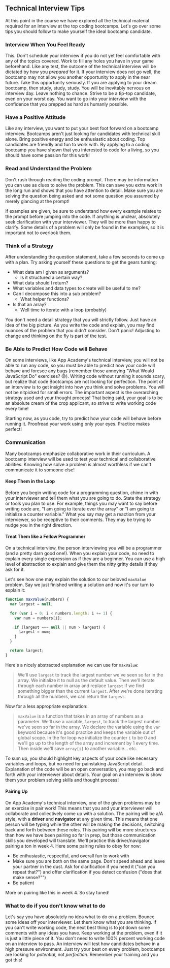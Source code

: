 ## Technical Interview Tips

At this point in the course we have explored all the technical material required
for an interview at the top coding bootcamps. Let's go over some tips
you should follow to make yourself the ideal bootcamp candidate.

### Interview When You Feel Ready

This. Don't schedule your interview if you do not yet feel comfortable with any
of the topics covered. Work to fill any holes you have in your game beforehand. Like any test,
the outcome of the technical interview will be dictated by how you *prepared* for it. If your
interview does not go well, the bootcamp may not allow you another opportunity to apply
in the near future. Take this opportunity seriously. If you are applying to your
dream bootcamp, then study, study, study. You will be inevitably nervous on interview
day. Leave nothing to chance. Strive to be a tip-top candidate, even on your worst day.
You want to go into your interview with the confidence that you prepped as hard
as humanly possible.

### Have a Positive Attitude

Like any interview, you want to put your best foot forward on a bootcamp interview. Bootcamps
aren't just looking for candidates with technical skill alone. Bring positive energy
and be enthusiastic about coding. Top candidates are friendly and fun to work with.
By applying to a coding bootcamp you have shown that you interested to code for a
living, so you should have some passion for this work!

### Read and Understand the Problem

Don't rush through reading the coding prompt. There may be information you can
use as clues to solve the problem. This can save you extra work in the long run and
shows that you have attention to detail. Make sure you are solving the question
being asked and not some question you assumed by merely glancing at the prompt!

If examples are given, be sure to understand how every example relates to the prompt
before jumping into the code. If anything is unclear, absolutely seek clarification with your
interviewer. They will be more than happy to clarify. Some details of a problem will only be found
in the examples, so it is important not to overlook them.

### Think of a Strategy

After understanding the question statement, take a few seconds to come up with a plan.
Try asking yourself these questions to get the gears turning:

+ What data am I given as arguments?
  + Is it structured a certain way?
+ What data should I return?
+ What variables and data types to create will be useful to me?
+ Can I decompose this into a sub problem?
  + What helper functions?
+ Is that an array?
  + Well time to iterate with a loop (probably)

You don't need a detail strategy that you will strictly follow. Just have an idea
of the big picture. As you write the code and explain, you may find nuances of the
problem that you didn't consider. Don't panic! Adjusting to change and thinking
on the fly is part of the test.

### Be Able to Predict How Code will Behave

On some interviews, like App Academy's technical interview, you will not be able
to run any code, so you must be able to predict how your code will behave and
foresee any bugs (remember those annoying "What Would JavaScript Do" exercises?
:stuck_out_tongue_winking_eye:). Writing code without running it sounds scary,
but realize that code Bootcamps are not looking for perfection.
The point of an interview is to get insight into how you think and solve problems.
You will not be nitpicked for small errors. The important aspect is the overarching
strategy used and your thought process! That being said, your goal is to be an absolute
cream of the crop applicant, so strive to write working code every time!

Starting now, as you code, try to predict how your code will behave before running it.
Proofread your work using only your eyes. Practice makes perfect!

### Communication

Many bootcamps emphasize collaborative work in their curriculum. A bootcamp interview
will be used to test your technical and collaborative abilities. Knowing how solve
a problem is almost worthless if we can't communicate it to someone else!

#### Keep Them in the Loop

Before you begin writing code for a programming question, chime in with your interviewer
and tell them what you are going to do. State the strategy or tools you plan to use.
For example, things you may want to say before writing code are, "I am going to
iterate over the array" or "I am going to initialize a counter variable." What you
say may get a reaction from your interviewer, so be receptive to their comments.
They may be trying to nudge you in the right direction.

#### Treat Them like a Fellow Programmer

On a technical interview, the person interviewing you will be a
programmer (and a pretty darn good one!). When you explain your code, no need to
explain every single expression as if they are a beginner. You can use a high level
of abstraction to explain and give them the nitty gritty details if they ask for it.

Let's see how one may explain the solution to our beloved `maxValue` problem. Say
we just finished writing a solution and now it's our turn to explain it:

```js
function maxValue(numbers) {
  var largest = null;

  for (var i = 0; i < numbers.length; i += 1) {
    var num = numbers[i];

    if (largest === null || num > largest) {
      largest = num;
    }
  }

  return largest;
}
```

Here's a nicely abstracted explanation we can use for `maxValue`:

> We'll use `largest` to track the largest number we've seen so far
> in the array. We initialize it to null as the default value. Then we'll iterate
> through each number in array and replace `largest` if we find something bigger than
> the current `largest`. After we're done iterating through all the numbers, we can
> return the `largest`.

Now for a less appropriate explanation:

> `maxValue` is a function that takes in an array of numbers as a parameter.
> We'll use a variable, `largest`, to track the largest number we've seen so far
> in the array. We declare the variable using the `var` keyword because it's good practice
> and keeps the variable out of global scope. In the for loop we initialize the counter
> `i` to be 0 and we'll go up to the length of the array and increment by 1 every time.
> Then inside we'll save `array[i]` to another variable... etc.

To sum up, you should highlight key aspects of your code like necessary variables
and loops, but no need for painstaking JavaScript detail. Explanation of the code
will be an open conversation, you may go back and forth with your interviewer about details.
Your goal on an interview is show them your problem solving skills and thought process!

#### Pairing Up

On App Academy's technical interview, one of the given problems may be an exercise
in pair work! This means that you and your interviewer will collaborate and
collectively come up with a solution. The pairing will be a/A style, with a **driver**
and **navigator** at any given time. This means that one person will be typing
while the other will be making the decisions, switching back and forth between these roles.
This pairing will be more structures than how we have been pairing so far in prep,
but those communication skills you developed will translate. We'll practice this
driver/navigator pairing a ton in week 4. Here some pairing rules
to obey for now:

+ Be enthusiastic, respectful, and overall fun to work with
+ Make sure you are both on the same page. Don't speed ahead and leave your partner
in the dust. Ask for clarification if you need it ("can you repeat that?") and offer
clarification if you detect confusion ("does that make sense?"")
+ Be patient

More on pairing like this in week 4. So stay tuned!

### What to do if you don't know what to do

Let's say you have absolutely no idea what to do on a problem. Bounce some ideas
off your interviewer. Let them know what you are thinking. If you can't write
working code, the next best thing is to jot down some comments with any ideas you
have. Keep working at the problem, even if it is just a little piece of it.
You don't need to write 100% percent working code on an interview to pass. An interview
will test how candidates behave in a high pressure environment. Just try your best on every
problem, bootcamps are looking for *potential*, not *perfection*. Remember your
training and you got this!
